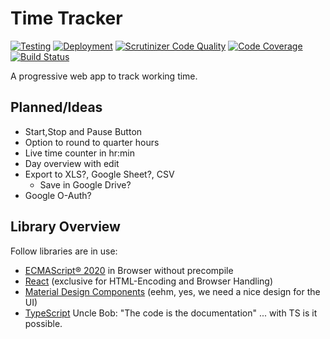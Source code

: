 # Time Tracker

[![Testing](https://github.com/enbock/Time-Tracker/workflows/Testing/badge.svg)](https://github.com/enbock/Time-Tracker/actions)
[![Deployment](https://github.com/enbock/Time-Tracker/workflows/Deployment/badge.svg)](https://github.com/enbock/Time-Tracker/actions)
[![Scrutinizer Code Quality](https://scrutinizer-ci.com/g/enbock/Time-Tracker/badges/quality-score.png?b=develop)](https://scrutinizer-ci.com/g/enbock/Time-Tracker/?branch=develop)
[![Code Coverage](https://scrutinizer-ci.com/g/enbock/Time-Tracker/badges/coverage.png?b=develop)](https://scrutinizer-ci.com/g/enbock/Time-Tracker/?branch=develop)
[![Build Status](https://scrutinizer-ci.com/g/enbock/Time-Tracker/badges/build.png?b=develop)](https://scrutinizer-ci.com/g/enbock/Time-Tracker/build-status/develop)

A progressive web app to track working time.

## Planned/Ideas
* Start,Stop and Pause Button
* Option to round to quarter hours 
* Live time counter in hr:min
* Day overview with edit
* Export to XLS?, Google Sheet?, CSV
  * Save in Google Drive?
* Google O-Auth?

## Library Overview
Follow libraries are in use:
* [ECMAScript® 2020] in Browser without precompile
* [React] (exclusive for HTML-Encoding and Browser Handling)
* [Material Design Components] (eehm, yes, we need a nice design for the UI)
* [TypeScript] Uncle Bob: "The code is the documentation" ... with TS is it possible.

[ECMAScript® 2020]:https://tc39.es/ecma262/
[React]:https://reactjs.org/docs/getting-started.html
[Material Design Components]:https://material.io/develop/web/
[TypeScript]:https://www.typescriptlang.org/
